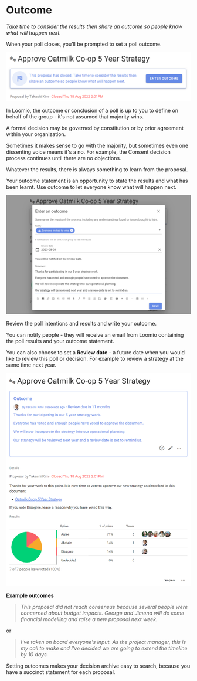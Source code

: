 # Outcome
_Take time to consider the results then share an outcome so people know what will happen next._

When your poll closes, you’ll be prompted to set a poll outcome.

![](outcome_prompt.png#width-80)

In Loomio, the outcome or conclusion of a poll is up to you to define on behalf of the group - it's not assumed that majority wins.  

A formal decision may be governed by constitution or by prior agreement within your organization.  

Sometimes it makes sense to go with the majority, but sometimes even one dissenting voice means it's a no.  For example, the Consent decision process continues until there are no objections.

Whatever the results, there is always something to learn from the proposal. 

Your outcome statement is an opportunity to state the results and what has been learnt.  Use outcome to let everyone know what will happen next.

![](outcome_statement.png)

Review the poll intentions and results and write your outcome.

You can notify people - they will receive an email from Loomio containing the poll results and your outcome statement.

You can also choose to set a **Review date** - a future date when you would like to review this poll or decision.  For example to review a strategy at the same time next year.

![](outcome_published.png)

**Example outcomes**

> _This proposal did not reach consensus because several people were concerned about budget impacts. George and Jimena will do some financial modelling and raise a new proposal next week._

or

> _I've taken on board everyone's input. As the project manager, this is my call to make and I've decided we are going to extend the timeline by 10 days._

Setting outcomes makes your decision archive easy to search, because you have a succinct statement for each proposal.
